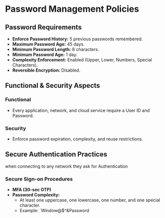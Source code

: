 # Password Management Policies

## Password Requirements
- **Enforce Password History:** 5 previous passwords remembered.
- **Maximum Password Age:** 45 days.
- **Minimum Password Length:** 8 characters.
- **Minimum Password Age:** 1 day.
- **Complexity Enforcement:** Enabled (Upper, Lower, Numbers, Special Characters).
- **Reversible Encryption:** Disabled.

## Functional & Security Aspects
### Functional
- Every application, network, and cloud service require a User ID and Password.

### Security
- Enforce password expiration, complexity, and reuse restrictions.

## Secure Authentication Practices
when connecting to any network they ask for Authentication
### Secure Sign-on Procedures
- **MFA (30-sec OTP)**
- **Password Complexity:**
  - At least one uppercase, one lowercase, one number, and one special character.
  - Example: `Window@$^&Password

